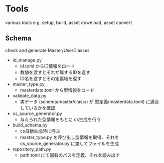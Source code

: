# Tools
various tools e.g. setup, build, asset download, asset convert

## Schema

check and generate Master/UserClasses

- id_manage.py
  - id.toml からID情報をロード
  - 数値を渡すとそれが属するIDを返す
  - ID名を渡すとその定義域を返す
- master_type.py
  - masterdata.toml から型情報をロード
- validate_data.py
  - 実データ (schema/master/class/) が 型定義(masterdata.toml) に適合しているかを確認
- cs_source_generator.py
  - 与えられた型情報をもとに cs生成を行う
- build_schema.py
  - cs自動生成時に呼ぶ
  - master_type.py を呼び出し型情報を取得、それを cs_source_generator.py に渡してファイルを生成
- repository_path.py
  - path.toml にて固有のパスを定義、それを読み出す

